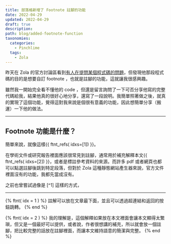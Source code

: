 ```yaml
---
title: 部落格新增了 Footnote 註腳的功能
date: 2022-04-29
updated: 2022-04-29
draft: true
description: 
path: blog/added-footnote-function
taxonomies:
  categories: 
    - Pinchlime
  tags: 
    - Zola
---
```


昨天在 Zola 的官方討論區看到[有人在提問某個程式碼的問題](https://zola.discourse.group/t/getting-markdown-without-paragraph/1282)，但發現他那段程式碼的目的是想要自訂 footnote ，也就是註腳的功能，這就讓我很感興趣。

雖然我一開始完全看不懂他的 code ，但還是留言詢問了一下可否分享他寫的完整代碼給我，結果他真的很好心地分享，還寫了一段說明。我簡單照著做之後，就真的實現了這個功能，覺得這對我來說是個很有意義的功能，因此想簡單分享（搬運）一下他的做法。

<!-- more -->
---

## Footnote 功能是什麼？

簡單來說，就像這樣{{ ftnt_refs( idxs=[1]) }}。

在學術文件或研究報告裡面應該很常見到註腳，通常用於補充解釋本文{{ ftnt_refs( idxs=[2]) }}，或者是標註參考資料的來源。而許多 pdf 或者網頁也都可以點選註腳後跳到特定段落，但對於 Zola 這種靜態網站產生器來說，官方文件裡面沒有的功能，我都先當成沒有。

之前也曾嘗試過像是 \[^1] 這樣的方式，



---

{% ftnt( idx = 1 ) %}
註解可以放在文章最下面，並且可以透過超連結和返回的按鈕跳轉。
{% end %}

{% ftnt( idx = 2 ) %}
我的理解是，這個解釋如果放在本文裡面會讓本文顯得太繁瑣，但又是一個最好可以提供，或者說，作者很想講的補充，所以就會放一個註腳，把比較完整的話放在註腳裡面，而讓本文維持語意的簡潔與完整。
{% end %}